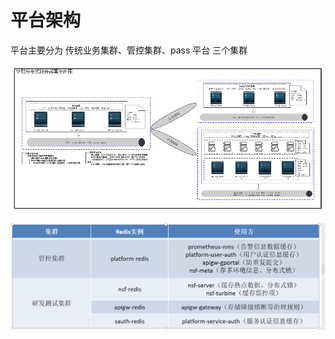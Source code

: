# 平台架构

平台主要分为 传统业务集群、管控集群、pass 平台 三个集群

![image-20210426155931868](assets/image-20210426155931868.png)



![image-20210426160022906](assets/image-20210426160022906.png)

